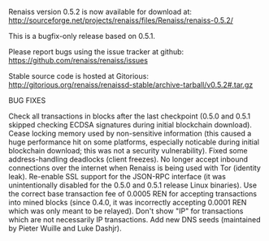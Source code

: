 Renaiss version 0.5.2 is now available for download at:
http://sourceforge.net/projects/renaiss/files/Renaiss/renaiss-0.5.2/

This is a bugfix-only release based on 0.5.1.

Please report bugs using the issue tracker at github:
https://github.com/renaiss/renaiss/issues

Stable source code is hosted at Gitorious:
http://gitorious.org/renaiss/renaissd-stable/archive-tarball/v0.5.2#.tar.gz

BUG FIXES

Check all transactions in blocks after the last checkpoint (0.5.0 and 0.5.1 skipped checking ECDSA signatures during initial blockchain download).
Cease locking memory used by non-sensitive information (this caused a huge performance hit on some platforms, especially noticable during initial blockchain download; this was
not a security vulnerability).
Fixed some address-handling deadlocks (client freezes).
No longer accept inbound connections over the internet when Renaiss is being used with Tor (identity leak).
Re-enable SSL support for the JSON-RPC interface (it was unintentionally disabled for the 0.5.0 and 0.5.1 release Linux binaries).
Use the correct base transaction fee of 0.0005 REN for accepting transactions into mined blocks (since 0.4.0, it was incorrectly accepting 0.0001 REN which was only meant to be relayed).
Don't show "IP" for transactions which are not necessarily IP transactions.
Add new DNS seeds (maintained by Pieter Wuille and Luke Dashjr).
